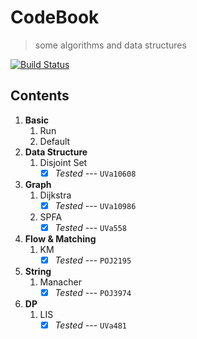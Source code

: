 # CodeBook
> some algorithms and data structures

[![Build Status](https://travis-ci.org/HJackH/CodeBook.svg?branch=master)](https://travis-ci.org/HJackH/CodeBook)

## Contents
1. **Basic**
    1. Run
    2. Default
2. **Data Structure**
    1. Disjoint Set
        - [x] *Tested* --- `UVa10608`
3. **Graph**
    1. Dijkstra
        - [x] *Tested* --- `UVa10986`
    2. SPFA
        - [x] *Tested* --- `UVa558`
4. **Flow & Matching**
    1. KM
        - [x] *Tested* --- `POJ2195`
5. **String**
    1. Manacher
        - [x] *Tested* --- `POJ3974`
6. **DP**
    1. LIS
        - [x] *Tested* --- `UVa481`